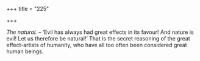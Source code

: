 +++
title = "225"

+++

*The natural.* – ‘Evil has always had great effects in its favour\! And nature is evil\! Let us therefore be natural\!’ That is the secret reasoning of the great effect-artists of humanity, who have all too often been considered great human beings.


